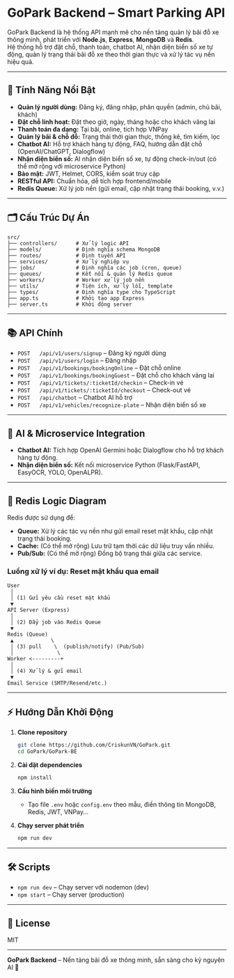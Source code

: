 # GoPark Backend – Smart Parking API

GoPark Backend là hệ thống API mạnh mẽ cho nền tảng quản lý bãi đỗ xe thông minh, phát triển với **Node.js**, **Express**, **MongoDB** và **Redis**.  
Hệ thống hỗ trợ đặt chỗ, thanh toán, chatbot AI, nhận diện biển số xe tự động, quản lý trạng thái bãi đỗ xe theo thời gian thực và xử lý tác vụ nền hiệu quả.

---

## 🚀 Tính Năng Nổi Bật

- **Quản lý người dùng:** Đăng ký, đăng nhập, phân quyền (admin, chủ bãi, khách)
- **Đặt chỗ linh hoạt:** Đặt theo giờ, ngày, tháng hoặc cho khách vãng lai
- **Thanh toán đa dạng:** Tại bãi, online, tích hợp VNPay
- **Quản lý bãi & chỗ đỗ:** Trạng thái thời gian thực, thống kê, tìm kiếm, lọc
- **Chatbot AI:** Hỗ trợ khách hàng tự động, FAQ, hướng dẫn đặt chỗ (OpenAI/ChatGPT, Dialogflow)
- **Nhận diện biển số:** AI nhận diện biển số xe, tự động check-in/out (có thể mở rộng với microservice Python)
- **Bảo mật:** JWT, Helmet, CORS, kiểm soát truy cập
- **RESTful API:** Chuẩn hóa, dễ tích hợp frontend/mobile
- **Redis Queue:** Xử lý job nền (gửi email, cập nhật trạng thái booking, v.v.)

---

## 🗂️ Cấu Trúc Dự Án

```
src/
├── controllers/      # Xử lý logic API
├── models/           # Định nghĩa schema MongoDB
├── routes/           # Định tuyến API
├── services/         # Xử lý nghiệp vụ
├── jobs/             # Định nghĩa các job (cron, queue)
├── queues/           # Kết nối & quản lý Redis queue
├── workers/          # Worker xử lý job nền
├── utils/            # Tiện ích, xử lý lỗi, template
├── types/            # Định nghĩa type cho TypeScript
├── app.ts            # Khởi tạo app Express
├── server.ts         # Khởi động server
```

---

## 📚 API Chính

- `POST   /api/v1/users/signup` – Đăng ký người dùng
- `POST   /api/v1/users/login` – Đăng nhập
- `POST   /api/v1/bookings/bookingOnline` – Đặt chỗ online
- `POST   /api/v1/bookings/bookingGuest` – Đặt chỗ cho khách vãng lai
- `POST   /api/v1/tickets/:ticketId/checkin` – Check-in vé
- `POST   /api/v1/tickets/:ticketId/checkout` – Check-out vé
- `POST   /api/chatbot` – Chatbot AI hỗ trợ
- `POST   /api/v1/vehicles/recognize-plate` – Nhận diện biển số xe

---

## 🧠 AI & Microservice Integration

- **Chatbot AI:** Tích hợp OpenAI Germini hoặc Dialogflow cho hỗ trợ khách hàng tự động.
- **Nhận diện biển số:** Kết nối microservice Python (Flask/FastAPI, EasyOCR, YOLO, OpenALPR).

---

## 🧩 Redis Logic Diagram

Redis được sử dụng để:

- **Queue:** Xử lý các tác vụ nền như gửi email reset mật khẩu, cập nhật trạng thái booking.
- **Cache:** (Có thể mở rộng) Lưu trữ tạm thời các dữ liệu truy vấn nhiều.
- **Pub/Sub:** (Có thể mở rộng) Đồng bộ trạng thái giữa các service.

### Luồng xử lý ví dụ: Reset mật khẩu qua email

```
User
 │
 │ (1) Gửi yêu cầu reset mật khẩu
 ▼
API Server (Express)
 │
 │ (2) Đẩy job vào Redis Queue
 ▼
Redis (Queue)
 ▲            \
 │ (3) pull    \  (publish/notify) (Pub/Sub)
 │              \
Worker <---------+
 │
 │ (4) Xử lý & gửi email
 ▼
Email Service (SMTP/Resend/etc.)

```

---

## ⚡ Hướng Dẫn Khởi Động

1. **Clone repository**

   ```bash
   git clone https://github.com/CriskunVN/GoPark.git
   cd GoPark/GoPark-BE
   ```

2. **Cài đặt dependencies**

   ```bash
   npm install
   ```

3. **Cấu hình biến môi trường**

   - Tạo file `.env` hoặc `config.env` theo mẫu, điền thông tin MongoDB, Redis, JWT, VNPay...

4. **Chạy server phát triển**
   ```bash
   npm run dev
   ```

---

## 🛠 Scripts

- `npm run dev` – Chạy server với nodemon (dev)
- `npm start` – Chạy server (production)

---

## 📄 License

MIT

---

**GoPark Backend** – Nền tảng bãi đỗ xe thông minh, sẵn sàng cho kỷ nguyên AI 🚀
